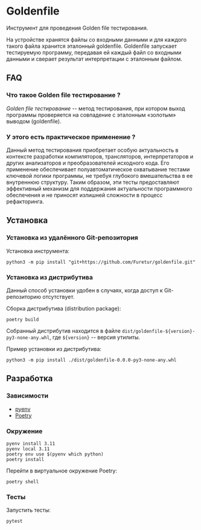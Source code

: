 Goldenfile
==========

Инструмент для проведения Golden file тестирования.

На устройстве хранятся файлы со входными данными и для каждого такого файла
хранится эталонный goldenfile.
Goldenfile запускает тестируемую программу, передавая ей каждый файл со входными
данными и сверает результат интерпретации с эталонным файлом.

FAQ
---

### Что такое Golden file тестирование ? ###

_Golden file тестирование_ -- метод тестирования, при котором выход программы
проверяется на совпадение с эталонным «золотым» выводом (goldenfile).

### У этого есть практическое применение ? ###

Данный метод тестирования приобретает особую актуальность в контексте разработки
компиляторов, трансляторов, интерпретаторов и других анализаторов
и преобразователей исходного кода.
Его применение обеспечивает полуавтоматическое охватывание тестами
ключевой логики программы, не требуя глубокого вмешательства в ее внутреннюю структуру.
Таким образом, эти тесты предоставляют эффективный механизм для поддержания
актуальности программного обеспечения и не приносят излишней сложности
в процесс рефакторинга.

Установка
---------

### Установка из удалённого Git-репозитория ###

Установка инструмента:

```shell
python3 -m pip install "git+https://github.com/Furetur/goldenfile.git"
```

### Установка из дистрибутива ###

Данный способ установки удобен в случаях, когда доступ к Git-репозиторию
отсутствует.

Сборка дистрибутива (distribution package):

```shell
poetry build
```

Собранный дистрибутив находится в файле `dist/goldenfile-${version}-py3-none-any.whl`,
где `${version}` -- версия утилиты.

Пример установки из дистрибутива:

```shell
python3 -m pip install ./dist/goldenfile-0.0.0-py3-none-any.whl
```

Разработка
----------

### Зависимости ###

* [pyenv](https://github.com/pyenv/pyenv)
* [Poetry](https://python-poetry.org/docs/#installing-with-the-official-installer)

### Окружение ###

```shell
pyenv install 3.11
pyenv local 3.11
poetry env use $(pyenv which python)
poetry install
```

Перейти в виртуальное окружение Poetry:

```shell
poetry shell
```

### Тесты ###

Запустить тесты:

```shell
pytest
```
